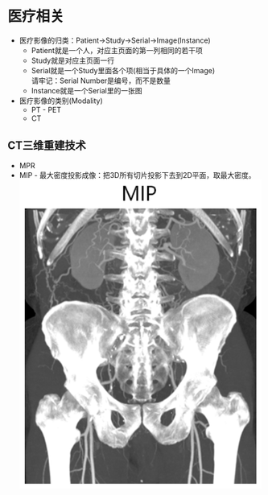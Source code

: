 # 医疗相关

* 医疗影像的归类：Patient->Study->Serial->Image(Instance)
  * Patient就是一个人，对应主页面的第一列相同的若干项
  * Study就是对应主页面一行
  * Serial就是一个Study里面各个项(相当于具体的一个Image)  
    请牢记：Serial Number是编号，而不是数量
  * Instance就是一个Serial里的一张图
* 医疗影像的类别(Modality)
  * PT - PET
  * CT

## CT三维重建技术

* MPR
* MIP - 最大密度投影成像：把3D所有切片投影下去到2D平面，取最大密度。  
  ![图 1](images/Medical-Image--02-05_17-44-16.png)  

